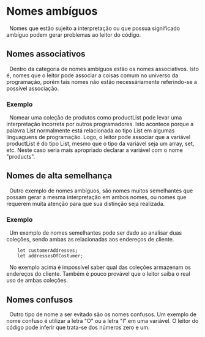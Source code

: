 # Nomes ambíguos

&nbsp; Nomes que estão sujeito a interpretação ou que possua significado ambíguo podem gerar problemas ao leitor do código.

## Nomes associativos

&nbsp; Dentro da categoria de nomes ambíguos estão os nomes associativos. Isto é, nomes que o leitor pode associar a coisas comum no universo da programação, porém tais nomes não estão necessáriamente referindo-se a possível associação.

### Exemplo

&nbsp; Nomear uma coleção de produtos como productList pode levar uma interpretação incorreta por outros programadores. Isto acontece porque a palavra List normalmente está relacionada ao tipo List em algumas línguaguens de programação. Logo, o leitor pode associar que a variável productList é do tipo List, mesmo que o tipo da variável seja um array, set, etc. Neste caso seria mais apropriado declarar a variável com o nome "products".

## Nomes de alta semelhança

&nbsp; Outro exemplo de nomes ambíguos, são nomes muitos semelhantes que possam gerar a mesma interpretação em ambos nomes, ou nomes que requerem muita atenção para que sua distinção seja realizada.

### Exemplo

&nbsp; Um exemplo de nomes semelhantes pode ser dado ao analisar duas coleções, sendo ambas as relacionadas aos endereços de cliente.

```
    let customerAddresses;
    let addressesOfCostumer;
```

&nbsp; No exemplo acima é impossível saber qual das coleções armazenam os endereços do cliente. Também é pouco provável que o leitor saiba o real uso de ambas coleções.

## Nomes confusos

&nbsp; Outro tipo de nome a ser evitado são os nomes confusos. Um exemplo de nome confuso é utilizar a letra "O" ou a letra "l" em uma variável. O leitor do código pode inferir que trata-se dos números zero e um.

